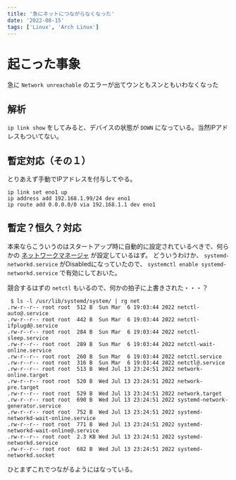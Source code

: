 ```yaml
---
title: '急にネットにつながらなくなった'
date: '2022-08-15'
tags: ['Linux', 'Arch Linux']
---
```


起こった事象
==========

急に `Network unreachable` のエラーが出てウンともスンともいわなくなった

解析
----

`ip link show` をしてみると、デバイスの状態が `DOWN` になっている。当然IPアドレスもついてない。


暫定対応（その１）
---------------

とりあえず手動でIPアドレスを付与してやる。

```
ip link set eno1 up
ip address add 192.168.1.99/24 dev eno1
ip route add 0.0.0.0/0 via 192.168.1.1 dev eno1
```

暫定？恒久？対応
--------------

本来ならこういうのはスタートアップ時に自動的に設定されているべきで、何らかの [ネットワークマネージャ](https://wiki.archlinux.jp/index.php/%E3%83%8D%E3%83%83%E3%83%88%E3%83%AF%E3%83%BC%E3%82%AF%E8%A8%AD%E5%AE%9A#.E3.83.8D.E3.83.83.E3.83.88.E3.83.AF.E3.83.BC.E3.82.AF.E3.83.9E.E3.83.8D.E3.83.BC.E3.82.B8.E3.83.A3) が設定しているはず。
どういうわけか、 `systemd-networkd.service` がDisabledになっていたので、 `systemctl enable systemd-networkd.service` で有効にしておいた。

競合するはずの `netctl` もいるので、何かの拍子に上書きされた・・・？

```
 $ ls -l /usr/lib/systemd/system/ | rg net
.rw-r--r-- root root  512 B  Sun Mar  6 19:03:44 2022 netctl-auto@.service
.rw-r--r-- root root  442 B  Sun Mar  6 19:03:44 2022 netctl-ifplugd@.service
.rw-r--r-- root root  284 B  Sun Mar  6 19:03:44 2022 netctl-sleep.service
.rw-r--r-- root root  289 B  Sun Mar  6 19:03:44 2022 netctl-wait-online.service
.rw-r--r-- root root  260 B  Sun Mar  6 19:03:44 2022 netctl.service
.rw-r--r-- root root  316 B  Sun Mar  6 19:03:44 2022 netctl@.service
.rw-r--r-- root root  513 B  Wed Jul 13 23:24:51 2022 network-online.target
.rw-r--r-- root root  520 B  Wed Jul 13 23:24:51 2022 network-pre.target
.rw-r--r-- root root  529 B  Wed Jul 13 23:24:51 2022 network.target
.rw-r--r-- root root  690 B  Wed Jul 13 23:24:51 2022 systemd-network-generator.service
.rw-r--r-- root root  752 B  Wed Jul 13 23:24:51 2022 systemd-networkd-wait-online.service
.rw-r--r-- root root  771 B  Wed Jul 13 23:24:51 2022 systemd-networkd-wait-online@.service
.rw-r--r-- root root  2.3 KB Wed Jul 13 23:24:51 2022 systemd-networkd.service
.rw-r--r-- root root  682 B  Wed Jul 13 23:24:51 2022 systemd-networkd.socket
```

ひとまずこれでつながるようにはなっている。